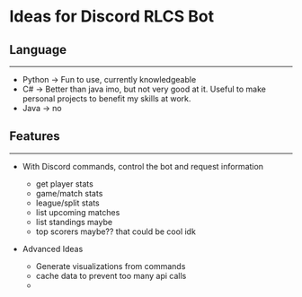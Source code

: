 # Ideas for Discord RLCS Bot

## Language
---
* Python -> Fun to use, currently knowledgeable
* C# -> Better than java imo, but not very good at it. Useful to make personal projects to benefit my skills at work.
* Java -> no

## Features
---
* With Discord commands, control the bot and request information
  * get player stats
  * game/match stats
  * league/split stats
  * list upcoming matches
  * list standings maybe
  * top scorers maybe?? that could be cool idk

* Advanced Ideas
  * Generate visualizations from commands
  * cache data to prevent too many api calls
  * 